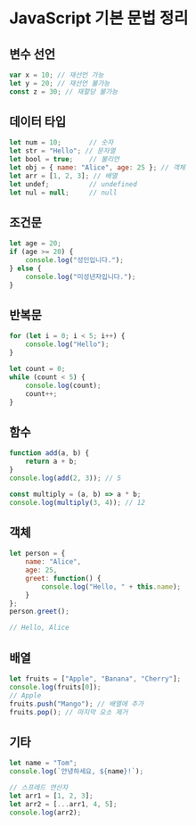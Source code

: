# JavaScript 기본 문법 정리

## 변수 선언

```javascript
var x = 10; // 재선언 가능
let y = 20; // 재선언 불가능
const z = 30; // 재할당 불가능
```

## 데이터 타입

```javascript
let num = 10;       // 숫자 
let str = "Hello"; // 문자열 
let bool = true;    // 불리언
let obj = { name: "Alice", age: 25 }; // 객체 
let arr = [1, 2, 3]; // 배열
let undef;          // undefined
let nul = null;     // null
```

## 조건문

```javascript
let age = 20;
if (age >= 20) {
    console.log("성인입니다.");
} else {
    console.log("미성년자입니다.");
}
```

## 반복문

```javascript
for (let i = 0; i < 5; i++) {
    console.log("Hello");
}

let count = 0;
while (count < 5) {
    console.log(count);
    count++;
}
```

## 함수

```javascript
function add(a, b) {
    return a + b;
}
console.log(add(2, 3)); // 5

const multiply = (a, b) => a * b;
console.log(multiply(3, 4)); // 12
```

## 객체

```javascript
let person = {
    name: "Alice",
    age: 25,
    greet: function() {
        console.log("Hello, " + this.name);
    }
};
person.greet(); 

// Hello, Alice
```

## 배열

```javascript
let fruits = ["Apple", "Banana", "Cherry"];
console.log(fruits[0]); 
// Apple
fruits.push("Mango"); // 배열에 추가
fruits.pop(); // 마지막 요소 제거
```

##  기타

```javascript
let name = "Tom";
console.log(`안녕하세요, ${name}!`);

// 스프레드 연산자
let arr1 = [1, 2, 3];
let arr2 = [...arr1, 4, 5];
console.log(arr2);
```